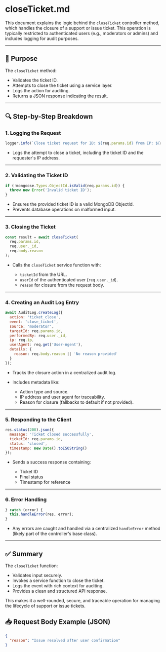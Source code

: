 # closeTicket.md

This document explains the logic behind the `closeTicket` controller method, which handles the closure of a support or issue ticket. This operation is typically restricted to authenticated users (e.g., moderators or admins) and includes logging for audit purposes.

---

## 🧠 Purpose

The `closeTicket` method:
- Validates the ticket ID.
- Attempts to close the ticket using a service layer.
- Logs the action for auditing.
- Returns a JSON response indicating the result.

---

## 🔍 Step-by-Step Breakdown

### 1. **Logging the Request**
```js
logger.info(`Close ticket request for ID: ${req.params.id} from IP: ${req.ip}`);
````

* Logs the attempt to close a ticket, including the ticket ID and the requester's IP address.

---

### 2. **Validating the Ticket ID**

```js
if (!mongoose.Types.ObjectId.isValid(req.params.id)) {
  throw new Error('Invalid ticket ID');
}
```

* Ensures the provided ticket ID is a valid MongoDB ObjectId.
* Prevents database operations on malformed input.

---

### 3. **Closing the Ticket**

```js
const result = await closeTicket(
  req.params.id,
  req.user._id,
  req.body.reason
);
```

* Calls the `closeTicket` service function with:

  * `ticketId` from the URL.
  * `userId` of the authenticated user (`req.user._id`).
  * `reason` for closure from the request body.

---

### 4. **Creating an Audit Log Entry**

```js
await AuditLog.createLog({
  action: 'ticket_close',
  event: 'close_ticket',
  source: 'moderator',
  targetId: req.params.id,
  performedBy: req.user._id,
  ip: req.ip,
  userAgent: req.get('User-Agent'),
  details: {
    reason: req.body.reason || 'No reason provided'
  }
});
```

* Tracks the closure action in a centralized audit log.
* Includes metadata like:

  * Action type and source.
  * IP address and user agent for traceability.
  * Reason for closure (fallbacks to default if not provided).

---

### 5. **Responding to the Client**

```js
res.status(200).json({
  message: 'Ticket closed successfully',
  ticketId: req.params.id,
  status: 'closed',
  timestamp: new Date().toISOString()
});
```

* Sends a success response containing:

  * Ticket ID
  * Final status
  * Timestamp for reference

---

### 6. **Error Handling**

```js
} catch (error) {
  this.handleError(res, error);
}
```

* Any errors are caught and handled via a centralized `handleError` method (likely part of the controller's base class).

---

## ✅ Summary

The `closeTicket` function:

* Validates input securely.
* Invokes a service function to close the ticket.
* Logs the event with rich context for auditing.
* Provides a clean and structured API response.

This makes it a well-rounded, secure, and traceable operation for managing the lifecycle of support or issue tickets.

## 📥 Request Body Example (JSON)
```json
{
  "reason": "Issue resolved after user confirmation"
}
